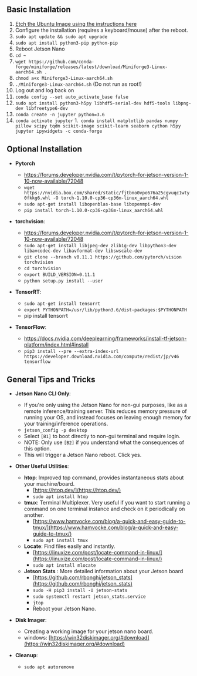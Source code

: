 ## Basic Installation

1. [Etch the Ubuntu Image using the instructions here](https://developer.nvidia.com/embedded/learn/get-started-jetson-nano-devkit)
1. Configure the installation (requires a keyboard/mouse) after the reboot. 
1. `sudo apt update && sudo apt upgrade`
1. `sudo apt install python3-pip python-pip`
1. Reboot Jetson Nano
1. `cd ~`
1. `wget https://github.com/conda-forge/miniforge/releases/latest/download/Miniforge3-Linux-aarch64.sh .`
1. `chmod a+x Miniforge3-Linux-aarch64.sh`
1. `./Miniforge3-Linux-aarch64.sh` (Do not run as root!)
1. Log out and log back on
1. `conda config --set auto_activate_base false`
1. `sudo apt install python3-h5py libhdf5-serial-dev hdf5-tools libpng-dev libfreetype6-dev`
1. `conda create -n jupyter python=3.6`
1. `conda activate jupyter`
1.` conda install matplotlib pandas numpy pillow scipy tqdm scikit-image scikit-learn seaborn cython h5py jupyter ipywidgets -c conda-forge`

## Optional Installation

* __Pytorch__
    * https://forums.developer.nvidia.com/t/pytorch-for-jetson-version-1-10-now-available/72048
    * `wget https://nvidia.box.com/shared/static/fjtbno0vpo676a25cgvuqc1wty0fkkg6.whl -O torch-1.10.0-cp36-cp36m-linux_aarch64.whl`
    * `sudo apt-get install libopenblas-base libopenmpi-dev `
    * `pip install torch-1.10.0-cp36-cp36m-linux_aarch64.whl`

* __torchvision__:
    * https://forums.developer.nvidia.com/t/pytorch-for-jetson-version-1-10-now-available/72048
    * `sudo apt-get install libjpeg-dev zlib1g-dev libpython3-dev libavcodec-dev libavformat-dev libswscale-dev`
    * `git clone --branch v0.11.1 https://github.com/pytorch/vision torchvision`
    * `cd torchvision`
    * `export BUILD_VERSION=0.11.1`
    * `python setup.py install --user`

* __TensorRT__:
    * `sudo apt-get install tensorrt`
    * `export PYTHONPATH=/usr/lib/python3.6/dist-packages:$PYTHONPATH`
    * pip install tensorrt

* __TensorFlow__:
    * https://docs.nvidia.com/deeplearning/frameworks/install-tf-jetson-platform/index.html#install
    * `pip3 install --pre --extra-index-url https://developer.download.nvidia.com/compute/redist/jp/v46 tensorflow`

## General Tips and Tricks 

* __Jetson Nano CLI Only__:
    * If you're only using the Jetson Nano for non-gui purposes, like as a remote inference/training server. This reduces memory pressure of running your OS, and instead focuses on leaving enough memory for your training/inference operations.
    * `jetson_config -p desktop`
    * Select `[B1]` to boot directly to non-gui terminal and require login.
    * NOTE: Only use `[B2]` if you understand what the consequences of this option.
    * This will trigger a Jetson Nano reboot. Click yes.

* __Other Useful Utilities__:
    * __htop__: Improved top command, provides instantaneous stats about your machine/board.
        * [https://htop.dev/](https://htop.dev/)
        * `sudo apt install htop`
    * __tmux__: Terminal Multiplexer. Very useful if you want to start running a command on one terminal instance and check on it periodically on another.
        * [https://www.hamvocke.com/blog/a-quick-and-easy-guide-to-tmux/](https://www.hamvocke.com/blog/a-quick-and-easy-guide-to-tmux/)
        * `sudo apt install tmux`
    * __Locate__: Find files easily and instantly.
        * [https://linuxize.com/post/locate-command-in-linux/](https://linuxize.com/post/locate-command-in-linux/)
        * `sudo apt install mlocate`
    * __Jetson Stats__ : More detailed information about your Jetson board
        * [https://github.com/rbonghi/jetson_stats](https://github.com/rbonghi/jetson_stats)
        * `sudo -H pip3 install -U jetson-stats`
        * `sudo systemctl restart jetson_stats.service`
        * `jtop`
        * Reboot your Jetson Nano.

* __Disk Imager__: 
    * Creating a working image for your jetson nano board.
    * windows: [https://win32diskimager.org/#download](https://win32diskimager.org/#download)

* __Cleanup__:
    * `sudo apt autoremove`